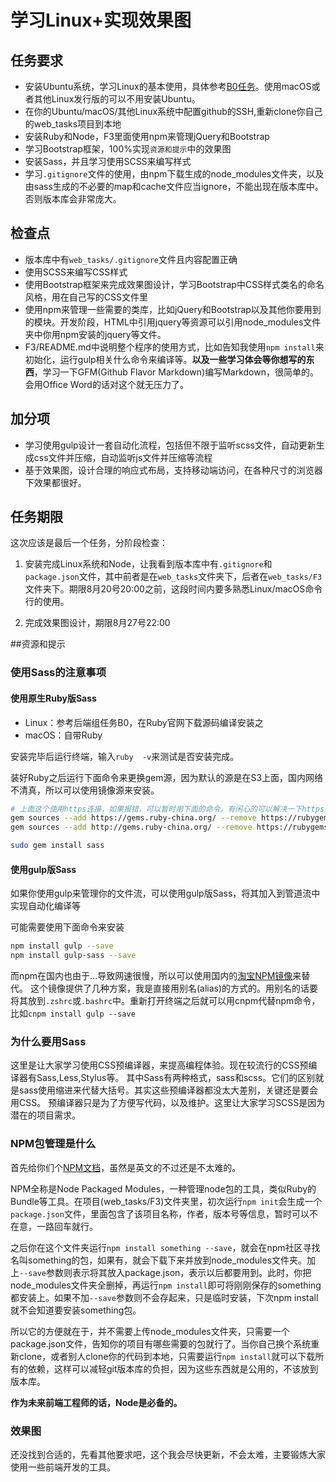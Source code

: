 # 学习Linux+实现效果图

## 任务要求

- 安装Ubuntu系统，学习Linux的基本使用，具体参考[B0任务](../BackEnd/B0.md)。使用macOS或者其他Linux发行版的可以不用安装Ubuntu。
- 在你的Ubuntu/macOS/其他Linux系统中配置github的SSH,重新clone你自己的web_tasks项目到本地
- 安装Ruby和Node，F3里面使用npm来管理jQuery和Bootstrap
- 学习Bootstrap框架，100%实现`资源和提示`中的效果图
- 安装Sass，并且学习使用SCSS来编写样式
- 学习`.gitignore`文件的使用，由npm下载生成的node_modules文件夹，以及由sass生成的不必要的map和cache文件应当ignore，不能出现在版本库中。否则版本库会非常庞大。


## 检查点

- 版本库中有`web_tasks/.gitignore`文件且内容配置正确
- 使用SCSS来编写CSS样式
- 使用Bootstrap框架来完成效果图设计，学习Bootstrap中CSS样式类名的命名风格，用在自己写的CSS文件里
- 使用npm来管理一些需要的类库，比如jQuery和Bootstrap以及其他你要用到的模块。开发阶段，HTML中引用jquery等资源可以引用node_modules文件夹中你用npm安装的jquery等文件。
- F3/README.md中说明整个程序的使用方式，比如告知我使用`npm install`来初始化，运行gulp相关什么命令来编译等。**以及一些学习体会等你想写的东西**，学习一下GFM(Github Flavor Markdown)编写Markdown，很简单的。会用Office Word的话对这个就无压力了。

## 加分项

- 学习使用gulp设计一套自动化流程，包括但不限于监听scss文件，自动更新生成css文件并压缩，自动监听js文件并压缩等流程
- 基于效果图，设计合理的响应式布局，支持移动端访问，在各种尺寸的浏览器下效果都很好。

## 任务期限

这次应该是最后一个任务，分阶段检查：

1. 安装完成Linux系统和Node，让我看到版本库中有`.gitignore`和`package.json`文件，其中前者是在`web_tasks`文件夹下，后者在`web_tasks/F3`文件夹下。期限8月20号20:00之前，这段时间内要多熟悉Linux/macOS命令行的使用。

2. 完成效果图设计，期限8月27号22:00


##资源和提示

### 使用Sass的注意事项

#### 使用原生Ruby版Sass

- Linux：参考后端组任务B0，在Ruby官网下载源码编译安装之
- macOS：自带Ruby

安装完毕后运行终端，输入`ruby  -v`来测试是否安装完成。

装好Ruby之后运行下面命令来更换gem源，因为默认的源是在S3上面，国内网络不清真，所以可以使用镜像源来安装。

```bash
# 上面这个使用https连接，如果报错，可以暂时用下面的命令。有闲心的可以解决一下https报错的问题。
gem sources --add https://gems.ruby-china.org/ --remove https://rubygems.org/
gem sources --add http://gems.ruby-china.org/ --remove https://rubygems.org/

sudo gem install sass
```

#### 使用gulp版Sass

如果你使用gulp来管理你的文件流，可以使用gulp版Sass，将其加入到管道流中实现自动化编译等

可能需要使用下面命令来安装

```bash
npm install gulp --save
npm install gulp-sass --save
```

而npm在国内也由于...导致网速很慢，所以可以使用国内的[淘宝NPM镜像](https://npm.taobao.org/)来替代。
这个镜像提供了几种方案，我是直接用别名(alias)的方式的。用别名的话要将其放到`.zshrc`或`.bashrc`中。重新打开终端之后就可以用cnpm代替npm命令，比如`cnpm install gulp --save`


### 为什么要用Sass

这里是让大家学习使用CSS预编译器，来提高编程体验。现在较流行的CSS预编译器有Sass,Less,Stylus等。
其中Sass有两种格式，sass和scss。它们的区别就是sass使用缩进来代替大括号。其实这些预编译器都没太大差别，关键还是要会用CSS。
预编译器只是为了方便写代码，以及维护。这里让大家学习SCSS是因为潜在的项目需求。

### NPM包管理是什么

首先给你们个[NPM文档](https://docs.npmjs.com/getting-started/what-is-npm)，虽然是英文的不过还是不太难的。

NPM全称是Node Packaged Modules，一种管理node包的工具，类似Ruby的Bundle等工具。在项目(web_tasks/F3)文件夹里，初次运行`npm init`会生成一个`package.json`文件，里面包含了该项目名称，作者，版本号等信息，暂时可以不在意，一路回车就行。

之后你在这个文件夹运行`npm install something --save`，就会在npm社区寻找名叫something的包，如果有，就会下载下来并放到node_modules文件夹。加上`--save`参数则表示将其放入package.json，表示以后都要用到。此时，你把node_modules文件夹全删掉，再运行`npm install`即可将刚刚保存的something都安装上。如果不加`--save`参数则不会存起来，只是临时安装，下次npm install 就不会知道要安装something包。

所以它的方便就在于，并不需要上传node_modules文件夹，只需要一个package.json文件，告知你的项目有哪些需要的包就行了。当你自己换个系统重新clone，或者别人clone你的代码到本地，只需要运行`npm install`就可以下载所有的依赖，这样可以减轻git版本库的负担，因为这些东西就是公用的，不该放到版本库。

**作为未来前端工程师的话，Node是必备的。**

### 效果图

还没找到合适的，先看其他要求吧，这个我会尽快更新，不会太难，主要锻炼大家使用一些前端开发的工具。
